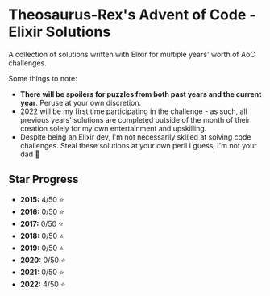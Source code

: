 # Theosaurus-Rex's Advent of Code - Elixir Solutions

A collection of solutions written with Elixir for multiple years' worth of AoC challenges.

Some things to note:

- **There will be spoilers for puzzles from both past years and the current year**. Peruse at your own discretion.
- 2022 will be my first time participating in the challenge - as such, all previous years' solutions are completed outside of the month of their creation solely for my own entertainment and upskilling.
- Despite being an Elixir dev, I'm not necessarily skilled at solving code challenges. Steal these solutions at your own peril I guess, I'm not your dad 🤷

## Star Progress

- **2015:** 4/50 ⭐️
- **2016:** 0/50 ⭐️
- **2017:** 0/50 ⭐️
- **2018:** 0/50 ⭐️
- **2019:** 0/50 ⭐️
- **2020:** 0/50 ⭐️
- **2021:** 0/50 ⭐️
- **2022:** 4/50 ⭐️
